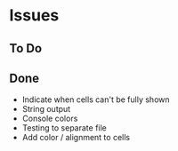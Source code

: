 # Issues

## To Do

## Done

* Indicate when cells can't be fully shown
* String output
* Console colors
* Testing to separate file
* Add color / alignment to cells
